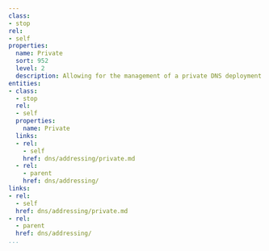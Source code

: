 ```yaml
---
class:
- stop
rel:
- self
properties:
  name: Private
  sort: 952
  level: 2
  description: Allowing for the management of a private DNS deployment.
entities:
- class:
  - stop
  rel:
  - self
  properties:
    name: Private
  links:
  - rel:
    - self
    href: dns/addressing/private.md
  - rel:
    - parent
    href: dns/addressing/
links:
- rel:
  - self
  href: dns/addressing/private.md
- rel:
  - parent
  href: dns/addressing/
...
```

